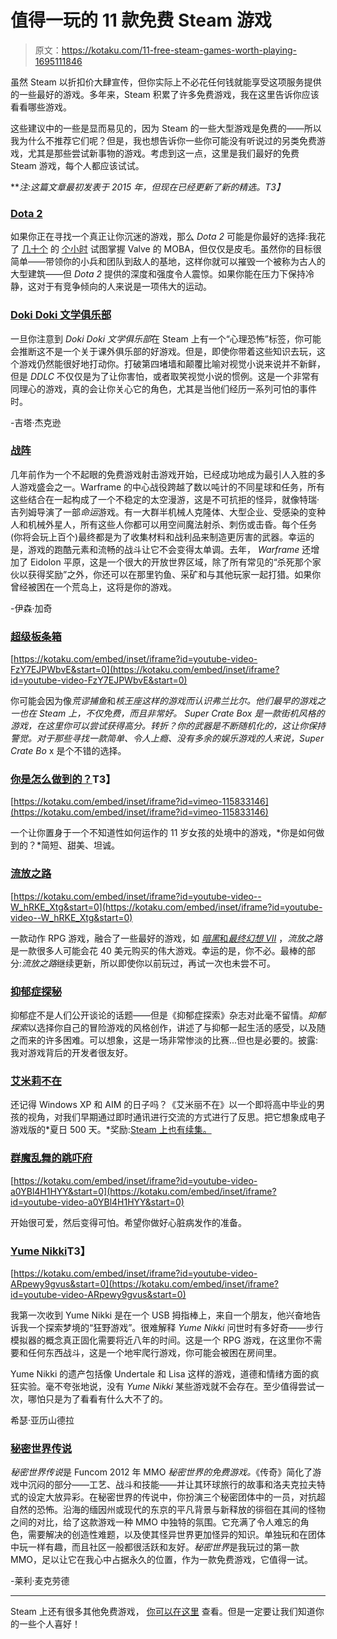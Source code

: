# 值得一玩的 11 款免费 Steam 游戏

> 原文：<https://kotaku.com/11-free-steam-games-worth-playing-1695111846>

虽然 Steam 以折扣价大肆宣传，但你实际上不必花任何钱就能享受这项服务提供的一些最好的游戏。多年来，Steam 积累了许多免费游戏，我在这里告诉你应该看看哪些游戏。



这些建议中的一些是显而易见的，因为 Steam 的一些大型游戏是免费的——所以我为什么不推荐它们呢？但是，我也想告诉你一些你可能没有听说过的另类免费游戏，尤其是那些尝试新事物的游戏。考虑到这一点，这里是我们最好的免费 Steam 游戏，每个人都应该试试。

***注:这篇文章最初发表于 2015 年，但现在已经更新了新的精选。*T3】**

### [Dota 2](http://store.steampowered.com/app/570/)

如果你正在寻找一个真正让你沉迷的游戏，那么 *Dota 2* 可能是你最好的选择:我花了 [几十个](https://kotaku.com/my-first-63-hours-with-dota-2-1599236453) 的 [个小时](http://kotaku.com/93-hours-in-im-still-not-sure-if-dota-2-is-fun-1611226542) 试图掌握 Valve 的 MOBA，但仅仅是皮毛。虽然你的目标很简单——带领你的小兵和团队到敌人的基地，这样你就可以摧毁一个被称为古人的大型建筑——但 *Dota 2* 提供的深度和强度令人震惊。如果你能在压力下保持冷静，这对于有竞争倾向的人来说是一项伟大的运动。



### [Doki Doki 文学俱乐部](http://store.steampowered.com/app/698780/Doki_Doki_Literature_Club/)

一旦你注意到 *Doki Doki 文学俱乐部*在 Steam 上有一个“心理恐怖”标签，你可能会推断这不是一个关于课外俱乐部的好游戏。但是，即使你带着这些知识去玩，这个游戏仍然能很好地打动你。打破第四堵墙和颠覆比喻对视觉小说来说并不新鲜，但是 *DDLC* 不仅仅是为了让你害怕，或者取笑视觉小说的惯例。这是一个非常有同理心的游戏，真的会让你关心它的角色，尤其是当他们经历一系列可怕的事件时。

-吉塔·杰克逊

### [战阵](http://store.steampowered.com/app/230410/Warframe/)

几年前作为一个不起眼的免费游戏射击游戏开始，已经成功地成为最引人入胜的多人游戏盛会之一。Warframe 的中心战役跨越了数以吨计的不同星球和任务，所有这些结合在一起构成了一个不稳定的太空漫游，这是不可抗拒的怪异，就像特瑞·吉列姆导演了一部*命运*游戏。有一大群半机械人克隆体、大型企业、受感染的变种人和机械外星人，所有这些人你都可以用空间魔法射杀、刺伤或击昏。每个任务(你将会玩上百个)最终都是为了收集材料和战利品来制造更厉害的武器。幸运的是，游戏的跑酷元素和流畅的战斗让它不会变得太单调。去年， *Warframe* 还增加了 Eidolon 平原，这是一个很大的开放世界区域，除了所有常见的“杀死那个家伙以获得奖励”之外，你还可以在那里钓鱼、采矿和与其他玩家一起打猎。如果你曾经被困在一个荒岛上，这将是你的游戏。

-伊森·加奇

### [超级板条箱](http://store.steampowered.com/app/212800/)

 [https://kotaku.com/embed/inset/iframe?id=youtube-video-FzY7EJPWbvE&start=0](https://kotaku.com/embed/inset/iframe?id=youtube-video-FzY7EJPWbvE&start=0) 

你可能会因为像*荒谬捕鱼*和*核王座这样的游戏而认识弗兰比尔。他们最早的游戏之一也在 Steam 上，不仅免费，而且非常好。 *Super Crate Box* 是一款街机风格的游戏，在这里你可以尝试获得高分。转折？你的武器是不断随机化的，这让你保持警觉。对于那些寻找一款简单、令人上瘾、没有多余的娱乐游戏的人来说，Super Crate Bo* x 是个不错的选择。

### [你是怎么做到的？](http://store.steampowered.com/app/353360/)T3】

 [https://kotaku.com/embed/inset/iframe?id=vimeo-115833146](https://kotaku.com/embed/inset/iframe?id=vimeo-115833146) 

一个让你置身于一个不知道性如何运作的 11 岁女孩的处境中的游戏，*你是如何做到的？*简短、甜美、坦诚。

### [流放之路](http://store.steampowered.com/app/238960/)

 [https://kotaku.com/embed/inset/iframe?id=youtube-video--W_hRKE_Xtg&start=0](https://kotaku.com/embed/inset/iframe?id=youtube-video--W_hRKE_Xtg&start=0) 

一款动作 RPG 游戏，融合了一些最好的游戏，如
[*暗黑*和*最终幻想 VII*](http://kotaku.com/diablo-meets-final-fantasy-vii-in-this-ambitious-action-5951831) ，*流放之路*是一款很多人可能会花 40 美元购买的伟大游戏。幸运的是，你不必。最棒的部分:*流放之路*继续更新，所以即使你以前玩过，再试一次也未尝不可。

### [抑郁症探秘](http://store.steampowered.com/app/270170/)

抑郁症不是人们公开谈论的话题——但是《抑郁症探索》杂志对此毫不留情。*抑郁探索*以选择你自己的冒险游戏的风格创作，讲述了与抑郁一起生活的感受，以及随之而来的许多困难。可以想象，这是一场非常惨淡的比赛...但也是必要的。披露:我对游戏背后的开发者很友好。

### [艾米莉不在](http://store.steampowered.com/app/417860/)

还记得 Windows XP 和 AIM 的日子吗？《艾米丽不在》以一个即将高中毕业的男孩的视角，对我们早期通过即时通讯进行交流的方式进行了反思。把它想象成电子游戏版的*夏日 500 天。*奖励:[Steam 上也有续集。](https://kotaku.com/a-nostalgic-game-that-spills-out-into-your-internet-bro-1795666514)

### [群魔乱舞的跳吓府](http://store.steampowered.com/app/356670/Spookys_Jump_Scare_Mansion/)

 [https://kotaku.com/embed/inset/iframe?id=youtube-video-a0YBl4H1HYY&start=0](https://kotaku.com/embed/inset/iframe?id=youtube-video-a0YBl4H1HYY&start=0) 

开始很可爱，然后变得可怕。希望你做好心脏病发作的准备。

### [Yume Nikki](http://store.steampowered.com/app/650700/Yume_Nikki/)T3】

 [https://kotaku.com/embed/inset/iframe?id=youtube-video-ARpewy9gvus&start=0](https://kotaku.com/embed/inset/iframe?id=youtube-video-ARpewy9gvus&start=0) 

我第一次收到 Yume Nikki 是在一个 USB 拇指棒上，来自一个朋友，他兴奋地告诉我一个探索梦境的“狂野游戏”。很难解释 *Yume Nikki* 问世时有多好奇——步行模拟器的概念真正固化需要将近八年的时间。这是一个 RPG 游戏，在这里你不需要和任何东西战斗，这是一个地牢爬行游戏，你可能会被困在房间里。

Yume Nikki 的遗产包括像 Undertale 和 Lisa 这样的游戏，道德和情绪方面的疯狂实验。毫不夸张地说，没有 *Yume Nikki* 某些游戏就不会存在。至少值得尝试一次，哪怕只是为了看看有什么大不了的。

希瑟·亚历山德拉

### [秘密世界传说](http://store.steampowered.com/app/215280/Secret_World_Legends/)

*秘密世界传说*是 Funcom 2012 年 MMO *秘密世界的免费游戏。*《传奇》简化了游戏中沉闷的部分——工艺、战斗和技能——并让其环球旅行的故事和洛夫克拉夫特式的设定大放异彩。在秘密世界的传说中，你扮演三个秘密团体中的一员，对抗超自然的恐怖。沿海的缅因州或现代的东京的平凡背景与新释放的徘徊在其间的怪物之间的对比，给了这款游戏一种 MMO 中独特的氛围。它充满了令人难忘的角色，需要解决的创造性难题，以及使其怪异世界更加怪异的知识。单独玩和在团体中玩一样有趣，而且社区一般都很活跃和友好。*秘密世界*是我玩过的第一款 MMO，足以让它在我心中占据永久的位置，作为一款免费游戏，它值得一试。

-莱利·麦克劳德

* * *

Steam 上还有很多其他免费游戏， [你可以在这里](http://store.steampowered.com/genre/Free%20to%20Play) 查看。但是一定要让我们知道你的一些个人喜好！